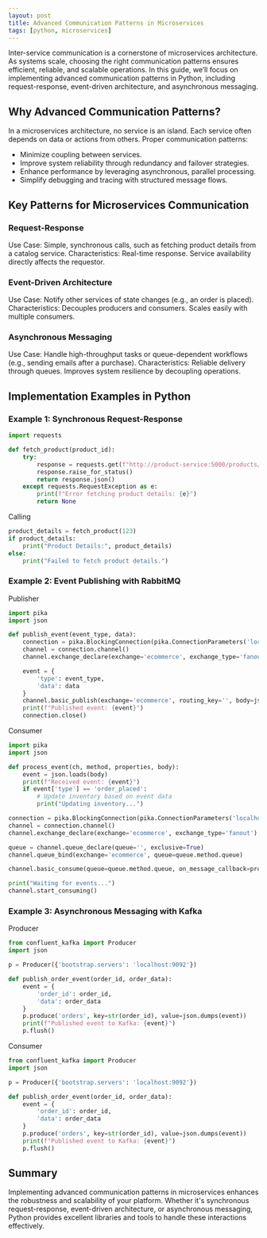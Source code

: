 ```yaml
---
layout: post
title: Advanced Communication Patterns in Microservices
tags: [python, microservices]
---
```


Inter-service communication is a cornerstone of microservices architecture. As systems scale, choosing the right communication patterns ensures efficient, reliable, and scalable operations. In this guide, we’ll focus on implementing advanced communication patterns in Python, including request-response, event-driven architecture, and asynchronous messaging.

## Why Advanced Communication Patterns?
In a microservices architecture, no service is an island. Each service often depends on data or actions from others. Proper communication patterns:

- Minimize coupling between services.
- Improve system reliability through redundancy and failover strategies.
- Enhance performance by leveraging asynchronous, parallel processing.
- Simplify debugging and tracing with structured message flows.

## Key Patterns for Microservices Communication

### Request-Response
Use Case: Simple, synchronous calls, such as fetching product details from a catalog service.
Characteristics:
Real-time response.
Service availability directly affects the requestor.

### Event-Driven Architecture
Use Case: Notify other services of state changes (e.g., an order is placed).
Characteristics:
Decouples producers and consumers.
Scales easily with multiple consumers.

### Asynchronous Messaging
Use Case: Handle high-throughput tasks or queue-dependent workflows (e.g., sending emails after a purchase).
Characteristics:
Reliable delivery through queues.
Improves system resilience by decoupling operations.

## Implementation Examples in Python
### Example 1: Synchronous Request-Response

```python
import requests

def fetch_product(product_id):
    try:
        response = requests.get(f"http://product-service:5000/products/{product_id}")
        response.raise_for_status()
        return response.json()
    except requests.RequestException as e:
        print(f"Error fetching product details: {e}")
        return None
```

Calling 
```python
product_details = fetch_product(123)
if product_details:
    print("Product Details:", product_details)
else:
    print("Failed to fetch product details.")
```

### Example 2: Event Publishing with RabbitMQ
Publisher

```python
import pika
import json

def publish_event(event_type, data):
    connection = pika.BlockingConnection(pika.ConnectionParameters('localhost'))
    channel = connection.channel()
    channel.exchange_declare(exchange='ecommerce', exchange_type='fanout')

    event = {
        'type': event_type,
        'data': data
    }
    channel.basic_publish(exchange='ecommerce', routing_key='', body=json.dumps(event))
    print(f"Published event: {event}")
    connection.close()
```

Consumer
```python
import pika
import json

def process_event(ch, method, properties, body):
    event = json.loads(body)
    print(f"Received event: {event}")
    if event['type'] == 'order_placed':
        # Update inventory based on event data
        print("Updating inventory...")

connection = pika.BlockingConnection(pika.ConnectionParameters('localhost'))
channel = connection.channel()
channel.exchange_declare(exchange='ecommerce', exchange_type='fanout')

queue = channel.queue_declare(queue='', exclusive=True)
channel.queue_bind(exchange='ecommerce', queue=queue.method.queue)

channel.basic_consume(queue=queue.method.queue, on_message_callback=process_event, auto_ack=True)

print("Waiting for events...")
channel.start_consuming()
```


### Example 3: Asynchronous Messaging with Kafka

Producer
```python
from confluent_kafka import Producer
import json

p = Producer({'bootstrap.servers': 'localhost:9092'})

def publish_order_event(order_id, order_data):
    event = {
        'order_id': order_id,
        'data': order_data
    }
    p.produce('orders', key=str(order_id), value=json.dumps(event))
    print(f"Published event to Kafka: {event}")
    p.flush()
```

Consumer
```python
from confluent_kafka import Producer
import json

p = Producer({'bootstrap.servers': 'localhost:9092'})

def publish_order_event(order_id, order_data):
    event = {
        'order_id': order_id,
        'data': order_data
    }
    p.produce('orders', key=str(order_id), value=json.dumps(event))
    print(f"Published event to Kafka: {event}")
    p.flush()
```

## Summary
Implementing advanced communication patterns in microservices enhances the robustness and scalability of your platform. Whether it's synchronous request-response, event-driven architecture, or asynchronous messaging, Python provides excellent libraries and tools to handle these interactions effectively.
